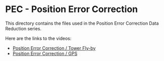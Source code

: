 # PEC - Position Error Correction

This directory contains the files used in the Position Error Correction Data Reduction series.

Here are the links to the videos:

* [Position Error Correction / Tower Fly-by](https://www.youtube.com/watch?v=my0W5I4Blv0&list=PLqJt-rNo8TZ2zGqGEeGWF0ZJLZmB_AW4X)
* [Position Error Correction / GPS](https://www.youtube.com/playlist?list=PLqJt-rNo8TZ0uh-rk7sR-VmmZI23O1zk8)
